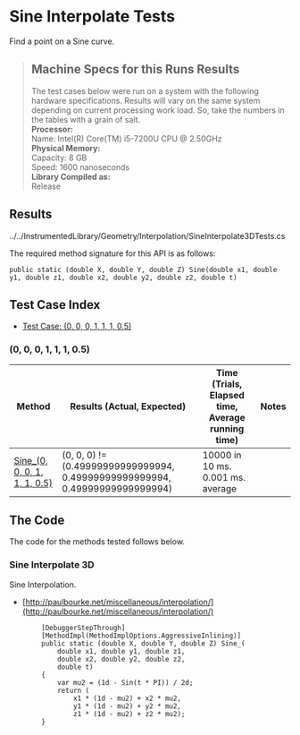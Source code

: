 # Sine Interpolate Tests

Find a point on a Sine curve.

> ## Machine Specs for this Runs Results
> The test cases below were run on a system with the following hardware specifications. Results will vary on the same system depending on current processing work load. So, take the numbers in the tables with a grain of salt.  
> **Processor:**  
> Name: Intel(R) Core(TM) i5-7200U CPU @ 2.50GHz  
  > **Physical Memory:**  
> Capacity: 8 GB  
> Speed: 1600 nanoseconds  
  > **Library Compiled as:**  
> Release  

## Results

../../InstrumentedLibrary/Geometry/Interpolation/SineInterpolate3DTests.cs

The required method signature for this API is as follows:

```CSharp
public static (double X, double Y, double Z) Sine(double x1, double y1, double z1, double x2, double y2, double z2, double t)
```

## Test Case Index

- [Test Case: (0, 0, 0, 1, 1, 1, 0.5)](#0,-0,-0,-1,-1,-1,-0.5)

### (0, 0, 0, 1, 1, 1, 0.5)

| Method | Results (Actual, Expected) | Time (Trials, Elapsed time, Average running time) | Notes |
|---|---|---|---|
| [Sine_(0, 0, 0, 1, 1, 1, 0.5)](#Sine-Interpolate-3D) | (0, 0, 0) != (0.49999999999999994, 0.49999999999999994, 0.49999999999999994) | 10000 in 10 ms. 0.001 ms. average |  |

## The Code

The code for the methods tested follows below.

### Sine Interpolate 3D

Sine Interpolation.  
- [http://paulbourke.net/miscellaneous/interpolation/](http://paulbourke.net/miscellaneous/interpolation/)

```CSharp
        [DebuggerStepThrough]
        [MethodImpl(MethodImplOptions.AggressiveInlining)]
        public static (double X, double Y, double Z) Sine_(
            double x1, double y1, double z1,
            double x2, double y2, double z2,
            double t)
        {
            var mu2 = (1d - Sin(t * PI)) / 2d;
            return (
                x1 * (1d - mu2) + x2 * mu2,
                y1 * (1d - mu2) + y2 * mu2,
                z1 * (1d - mu2) + z2 * mu2);
        }
```

